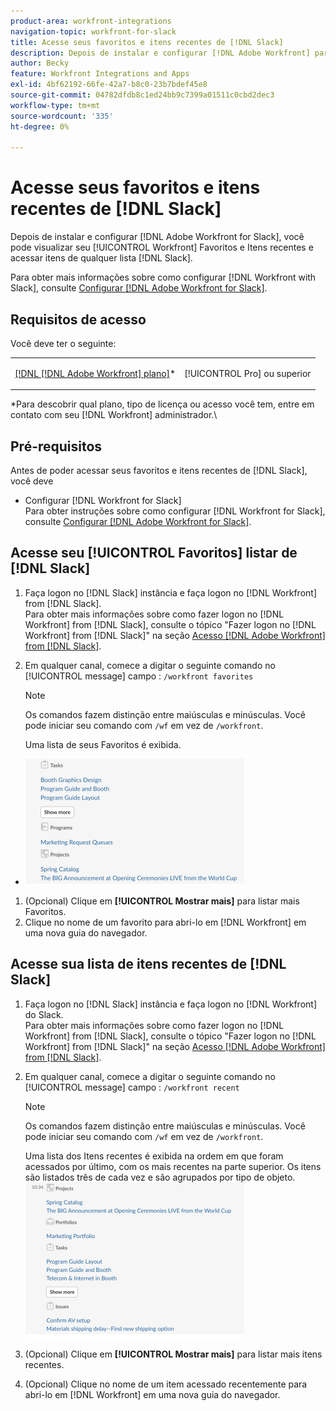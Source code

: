 ```yaml
---
product-area: workfront-integrations
navigation-topic: workfront-for-slack
title: Acesse seus favoritos e itens recentes de [!DNL Slack]
description: Depois de instalar e configurar [!DNL Adobe Workfront] para o Slack, você pode visualizar seus Favoritos e Itens recentes da Workfront e acessar itens de qualquer lista do Slack.
author: Becky
feature: Workfront Integrations and Apps
exl-id: 4bf62192-66fe-42a7-b8c0-23b7bdef45e8
source-git-commit: 04782dfdb8c1ed24bb9c7399a01511c0cbd2dec3
workflow-type: tm+mt
source-wordcount: '335'
ht-degree: 0%

---
```


# Acesse seus favoritos e itens recentes de [!DNL Slack]

Depois de instalar e configurar [!DNL Adobe Workfront for Slack], você pode visualizar seu [!UICONTROL Workfront] Favoritos e Itens recentes e acessar itens de qualquer lista [!DNL Slack].

Para obter mais informações sobre como configurar [!DNL Workfront with Slack], consulte [Configurar [!DNL Adobe Workfront for Slack]](../../workfront-integrations-and-apps/using-workfront-with-slack/configure-workfront-for-slack.md).

## Requisitos de acesso

Você deve ter o seguinte:

<table style="table-layout:auto"> 
 <col> 
 <col> 
 <tbody> 
  <tr> 
   <td role="rowheader"><a href="https://www.workfront.com/plans" target="_blank">[!DNL [!DNL Adobe Workfront] plano]</a>*</td> 
   <td> <p>[!UICONTROL Pro] ou superior</p> </td> 
  </tr> 
 </tbody> 
</table>

&#42;Para descobrir qual plano, tipo de licença ou acesso você tem, entre em contato com seu [!DNL Workfront] administrador.\

## Pré-requisitos

Antes de poder acessar seus favoritos e itens recentes de [!DNL Slack], você deve

* Configurar [!DNL Workfront for Slack]\
   Para obter instruções sobre como configurar [!DNL Workfront for Slack], consulte [Configurar [!DNL Adobe Workfront for Slack]](../../workfront-integrations-and-apps/using-workfront-with-slack/configure-workfront-for-slack.md).

## Acesse seu [!UICONTROL Favoritos] listar de [!DNL Slack]

1. Faça logon no [!DNL Slack] instância e faça logon no [!DNL Workfront] from [!DNL Slack].\
   Para obter mais informações sobre como fazer logon no [!DNL Workfront] from [!DNL Slack], consulte o tópico &quot;Fazer logon no [!DNL Workfront] from [!DNL Slack]&quot; na seção [Acesso [!DNL Adobe Workfront] from [!DNL Slack]](../../workfront-integrations-and-apps/using-workfront-with-slack/access-workfront-from-slack.md).

1. Em qualquer canal, comece a digitar o seguinte comando no [!UICONTROL message] campo : `/workfront favorites`

   >[!NOTE]
   >
   >Os comandos fazem distinção entre maiúsculas e minúsculas. Você pode iniciar seu comando com `/wf` em vez de `/workfront`.

   Uma lista de seus Favoritos é exibida.

* ![slack_favorites_with_show_more_button.png](assets/slack-favorites-with-show-more-button-350x202.png)

1. (Opcional) Clique em **[!UICONTROL Mostrar mais]** para listar mais Favoritos.
1. Clique no nome de um favorito para abri-lo em [!DNL Workfront] em uma nova guia do navegador.

## Acesse sua lista de itens recentes de [!DNL Slack]

1. Faça logon no [!DNL Slack] instância e faça logon no [!DNL Workfront] do Slack.\
   Para obter mais informações sobre como fazer logon no [!DNL Workfront] from [!DNL Slack], consulte o tópico &quot;Fazer logon no [!DNL Workfront] from [!DNL Slack]&quot; na seção [Acesso [!DNL Adobe Workfront] from [!DNL Slack]](../../workfront-integrations-and-apps/using-workfront-with-slack/access-workfront-from-slack.md).

1. Em qualquer canal, comece a digitar o seguinte comando no [!UICONTROL message] campo : `/workfront recent`

   >[!NOTE]
   >
   >Os comandos fazem distinção entre maiúsculas e minúsculas. Você pode iniciar seu comando com `/wf` em vez de `/workfront`.

   Uma lista dos Itens recentes é exibida na ordem em que foram acessados por último, com os mais recentes na parte superior. Os itens são listados três de cada vez e são agrupados por tipo de objeto.\
   ![slack_recent_items.png](assets/slack-recent-items-350x249.png)

1. (Opcional) Clique em **[!UICONTROL Mostrar mais]** para listar mais itens recentes.
1. (Opcional) Clique no nome de um item acessado recentemente para abri-lo em [!DNL Workfront] em uma nova guia do navegador.
